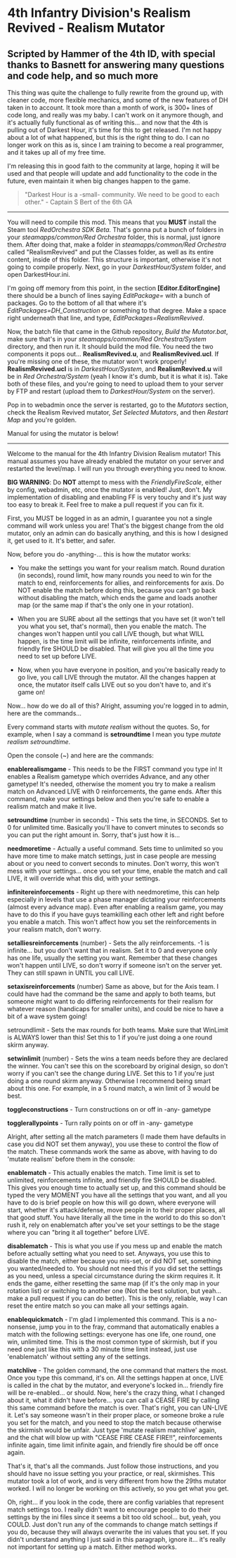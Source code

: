 # 4th Infantry Division's Realism Revived - Realism Mutator
## Scripted by Hammer of the 4th ID, with special thanks to Basnett for answering many questions and code help, and so much more


This thing was quite the challenge to fully rewrite from the ground up, with cleaner code, more flexible mechanics, and some of the new features of DH taken in to account. It took more than a month of work, is 300+ lines of code long, and really was my baby. I can't work on it anymore though, and it's actually fully functional as of writing this... and now that the 4th is pulling out of Darkest Hour, it's time for this to get released. I'm not happy about a lot of what happened, but this is the right thing to do. I can no longer work on this as is, since I am training to become a real programmer, and it takes up all of my free time.




I'm releasing this in good faith to the community at large, hoping it will be used and that people will update and add functionality to the code in the future, even maintain it when big changes happen to the game.



>"Darkest Hour is a -small- community. We need to be good to each other." - Captain S Bert of the 6th GA



---






You will need to compile this mod. This means that you **MUST** install the Steam tool *RedOrchestra SDK Beta.* That's gonna put a bunch of folders in your *steamapps/common/Red Orchestra* folder, this is normal, just ignore them. After doing that, make a folder in *steamapps/common/Red Orchestra* called "RealismRevived" and put the Classes folder, as well as its entire content, inside of this folder. This structure is important, otherwise it's not going to compile properly. Next, go in your *DarkestHour/System* folder, and open DarkestHour.ini. 




I'm going off memory from this point, in the section **[Editor.EditorEngine]** there should be a bunch of lines saying *EditPackage=* with a bunch of packages. Go to the bottom of all that where it's *EditPackages=DH_Construction* or something to that degree. Make a space right underneath that line, and type, *EditPackages=RealismRevived*.




Now, the batch file that came in the Github repository, *Build the Mutator.bat*, make sure that's in your *steamapps/common/Red Orchestra/System* directory, and then run it. It should build the mod file. You need the two components it pops out... **RealismRevived.u**, and **RealismRevived.ucl**. If you're missing one of these, the mutator won't work properly! **RealismRevived.ucl** is in *DarkestHour/System*, and **RealismRevived.u** will be in *Red Orchestra/System* (yeah I know it's dumb, but it is what it is). Take both of these files, and you're going to need to upload them to your server by FTP and restart (upload them to *DarkestHour/System* on the server).




Pop in to webadmin once the server is restarted, go to the *Mutators* section, check the Realism Revived mutator, *Set Selected Mutators*, and then *Restart Map* and you're golden. 





Manual for using the mutator is below! 



---





Welcome to the manual for the 4th Infantry Division Realism mutator! This manual assumes you have already enabled the mutator on your server and restarted the level/map. I will run you through everything you need to know.




**BIG WARNING**: Do **NOT** attempt to mess with the *FriendlyFireScale*, either by config, webadmin, etc, once the mutator is enabled! Just, don't. My implementation of disabling and enabling FF is very touchy and it's just way too easy to break it. Feel free to make a pull request if you can fix it.







First, you MUST be logged in as an admin, I guarantee you not a single command will work unless you are! That's the biggest change from the old mutator, only an admin can do basically anything, and this is how I designed it, get used to it. It's better, and safer.




Now, before you do -anything-... this is how the mutator works:




- You make the settings you want for your realism match. Round duration (in seconds), round limit, how many rounds you need to win for the match to end, reinforcements for allies, and reinforcements for axis. Do NOT enable the match before doing this, because you can't go back without disabling the match, which ends the game and loads another map (or the same map if that's the only one in your rotation).




- When you are SURE about all the settings that you have set (it won't tell you what you set, that's normal), then you enable the match. The changes won't happen until you call LIVE though, but what WILL happen, is the time limit will be infinite, reinforcements infinite, and friendly fire SHOULD be disabled. That will give you all the time you need to set up before LIVE.




- Now, when you have everyone in position, and you're basically ready to go live, you call LIVE through the mutator. All the changes happen at once, the mutator itself calls LIVE out so you don't have to, and it's game on!






Now... how do we do all of this? Alright, assuming you're logged in to admin, here are the commands...




Every command starts with *mutate realism* without the quotes. So, for example, when I say a command is **setroundtime** I mean you type *mutate realism setroundtime*.




Open the console (~) and here are the commands:



**enablerealismgame** - This needs to be the FIRST command you type in! It enables a Realism gametype which overrides Advance, and any other gametype! It's needed, otherwise the moment you try to make a realism match on Advanced LIVE with 0 reinforcements, the game ends. After this command, make your settings below and then you're safe to enable a realism match and make it live.



**setroundtime** (number in seconds) - This sets the time, in SECONDS. Set to 0 for unlimited time. Basically you'll have to convert minutes to seconds so you can put the right amount in. Sorry, that's just how it is...




**needmoretime** - Actually a useful command. Sets time to unlimited so you have more time to make match settings, just in case people are messing about or you need to convert seconds to minutes. Don't worry, this won't mess with your settings... once you set your time, enable the match and call LIVE, it will override what this did, with your settings.




**infinitereinforcements** - Right up there with needmoretime, this can help especially in levels that use a phase manager dictating your reinforcements (almost every advance map). Even after enabling a realism game, you may have to do this if you have guys teamkilling each other left and right before you enable a match. This won't affect how you set the reinforcements in your realism match, don't worry.




**setalliesreinforcements** (number) - Sets the ally reinforcements. -1 is infinite... but you don't want that in realism. Set it to 0 and everyone only has one life, usually the setting you want. Remember that these changes won't happen until LIVE, so don't worry if someone isn't on the server yet. They can still spawn in UNTIL you call LIVE.




**setaxisreinforcements** (number) Same as above, but for the Axis team. I could have had the command be the same and apply to both teams, but someone might want to do differing reinforcements for their realism for whatever reason (handicaps for smaller units), and could be nice to have a bit of a wave system going!




setroundlimit <number> - Sets the max rounds for both teams. Make sure that WinLimit is ALWAYS lower than this! Set this to 1 if you're just doing a one round skirm anyway.




**setwinlimit** (number) - Sets the wins a team needs before they are declared the winner. You can't see this on the scoreboard by original design, so don't worry if you can't see the change during LIVE. Set this to 1 if you're just doing a one round skirm anyway. Otherwise I recommend being smart about this one. For example, in a 5 round match, a win limit of 3 would be best.




**toggleconstructions** - Turn constructions on or off in -any- gametype



**togglerallypoints** - Turn rally points on or off in -any- gametype







Alright, after setting all the match parameters (I made them have defaults in case you did NOT set them anyway), you use these to control the flow of the match. These commands work the same as above, with having to do 'mutate realism' before them in the console:



**enablematch** - This actually enables the match. Time limit is set to unlimited, reinforcements infinite, and friendly fire SHOULD be disabled. This gives you enough time to actually set up, and this command should be typed the very MOMENT you have all the settings that you want, and all you have to do is brief people on how this will go down, where everyone will start, whether it's attack/defense, move people in to their proper places, all that good stuff. You have literally all the time in the world to do this so don't rush it, rely on enablematch after you've set your settings to be the stage where you can "bring it all together" before LIVE.


**disablematch** - This is what you use if you mess up and enable the match before actually setting what you need to set. Anyways, you use this to disable the match, either because you mis-set, or did NOT set, something you wanted/needed to. You should not need this if you did set the settings as you need, unless a special circumstance during the skirm requires it. It ends the game, either resetting the same map (if it's the only map in your rotation list) or switching to another one (Not the best solution, but yeah... make a pull request if you can do better). This is the only, reliable, way I can reset the entire match so you can make all your settings again.


**enablequickmatch** - I'm glad I implemented this command. This is a no-nonsense, jump you in to the fray, command that automatically enables a match with the following settings: everyone has one life, one round, one win, unlimited time. This is the most common type of skirmish, but if you need one just like this with a 30 minute time limit instead, just use 'enablematch' without setting any of the settings.


**matchlive** - The golden command, the one command that matters the most. Once you type this command, it's on. All the settings happen at once, LIVE is called in the chat by the mutator, and everyone's locked in... friendly fire will be re-enabled... or should. Now, here's the crazy thing, what I changed about it, what it didn't have before... you can call a CEASE FIRE by calling this same command before the match is over. That's right, you can UN-LIVE it. Let's say someone wasn't in their proper place, or someone broke a rule you set for the match, and you need to stop the match because otherwise the skirmish would be unfair. Just type 'mutate realism matchlive' again, and the chat will blow up with "CEASE FIRE CEASE FIRE!!", reinforcements infinite again, time limit infinite again, and friendly fire should be off once again.



That's it, that's all the commands. Just follow those instructions, and you should have no issue setting you your practice, or real, skirmishes. This mutator took a lot of work, and is very different from how the 29ths mutator worked. I will no longer be working on this actively, so you get what you get.


Oh, right... if you look in the code, there are config variables that represent match settings too. I really didn't want to encourage people to do their settings by the ini files since it seems a bit too old school... but, yeah, you COULD. Just don't run any of the commands to change match settings if you do, because they will always overwrite the ini values that you set. If you didn't understand anything I just said in this paragraph, ignore it... it's really not important for setting up a match. Either method works.
